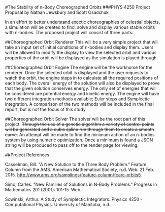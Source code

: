 #The Stability of n-Body Choreographed Orbits
###PHYS 4250 Project Proposal by Nathan Jewsbury and Scott Osadchuk

In an effort to better understand exoctic choreographies of celestial objects, a simulation will be created to find, solve and display various stable orbits with n-bodies.  The proposed project will consist of three parts:


##Choreographed Orbit Renderer 
This will be a very simple project that will take an input set of initial conditions of n-bodies and display them.  Users will be allowed to modify the display to view the selected orbit and various properties of the orbit will be displayed as the simulation is played through.


##Choreographed Orbit Engine
The engine will be the workhorse for the renderer. Once the selected orbit is displayed and the user requests to watch the orbit, the engine steps in to calculate all the required positions of each body. The overall energy of the solution will also be displayed to prove that the given solution conserves energy.  The only set of energies that will be considered are potential energy and kinetic energy.  The engine will have two different integration methods available; Euler steps and Symplectic integration. A comparison of the two methods will be included in the final report, but is not the focus of this study.


##Choreographed Orbit Solver
The solver will be the root part of this project. ~~Through the use of a genetic algorithm a variety of control points will be generated and a cubic spline run through them to create a smooth curve.~~  An attempt will be made to find the minimum action of an n-bodies system by using numeric optimization. Once a minimum is found a JSON string will be produced to pass off to the render page for viewing.

##Project References

Casselman, Bill. "A New Solution to the Three Body Problem." Feature Column from the AMS. American Mathematical Society, n.d. Web. 21 Feb. 2015. <http://www.ams.org/samplings/feature-column/fcarc-orbits5>.

Simo, Carles. "New Families of Solutions in N-Body Problems." Progress in Mathematics 201 (2001): 101-15. Web.

Sowinski, Arthur. A Study of Symplectic Integrators. Physics 4250 - Computational Physics. University of Manitoba, n.d.
